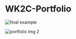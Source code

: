 # WK2C-Portfolio
![final example](https://user-images.githubusercontent.com/85633985/124337290-c05b6500-db6f-11eb-8053-7f11876db0fc.PNG)

![portfolio img 2](https://user-images.githubusercontent.com/85633985/124343874-e9deb580-db9c-11eb-9cea-33a14bded617.PNG)
